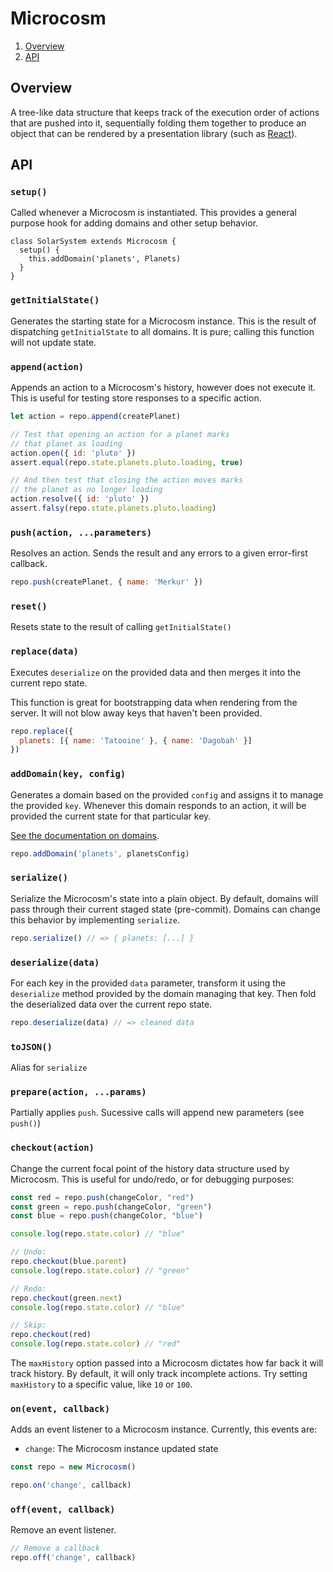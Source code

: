 # Microcosm

1. [Overview](#overview)
2. [API](#api)

## Overview

A tree-like data structure that keeps track of the execution order of
actions that are pushed into it, sequentially folding them together to
produce an object that can be rendered by a presentation library (such
as [React](https://facebook.github.io/react/)).

## API

### `setup()`

Called whenever a Microcosm is instantiated. This provides a general
purpose hook for adding domains and other setup behavior.

```javscript
class SolarSystem extends Microcosm {
  setup() {
    this.addDomain('planets', Planets)
  }
}
```

### `getInitialState()`

Generates the starting state for a Microcosm instance. This is the
result of dispatching `getInitialState` to all domains. It is
pure; calling this function will not update state.

### `append(action)`

Appends an action to a Microcosm's history, however does not execute
it. This is useful for testing store responses to a specific action.

```javascript
let action = repo.append(createPlanet)

// Test that opening an action for a planet marks
// that planet as loading
action.open({ id: 'pluto' })
assert.equal(repo.state.planets.pluto.loading, true)

// And then test that closing the action moves marks
// the planet as no longer loading
action.resolve({ id: 'pluto' })
assert.falsy(repo.state.planets.pluto.loading)
```

### `push(action, ...parameters)`

Resolves an action. Sends the result and any errors to a given error-first callback.

```javascript
repo.push(createPlanet, { name: 'Merkur' })
```

### `reset()`

Resets state to the result of calling `getInitialState()`

### `replace(data)`

Executes `deserialize` on the provided data and then merges it into
the current repo state.

This function is great for bootstrapping data when rendering from the
server. It will not blow away keys that haven't been provided.

```javascript
repo.replace({
  planets: [{ name: 'Tatooine' }, { name: 'Dagobah' }]
})
```

### `addDomain(key, config)`

Generates a domain based on the provided `config` and assigns it to
manage the provided `key`. Whenever this domain responds to an action,
it will be provided the current state for that particular key.

[See the documentation on domains](domains.md).

```javascript
repo.addDomain('planets', planetsConfig)
```

### `serialize()`

Serialize the Microcosm's state into a plain object. By default,
domains will pass through their current staged state
(pre-commit). Domains can change this behavior by implementing
`serialize`.

```javascript
repo.serialize() // => { planets: [...] }
```

### `deserialize(data)`

For each key in the provided `data` parameter, transform it using the
`deserialize` method provided by the domain managing that key. Then
fold the deserialized data over the current repo state.

```javascript
repo.deserialize(data) // => cleaned data
```

### `toJSON()`

Alias for `serialize`

### `prepare(action, ...params)`

Partially applies `push`. Sucessive calls will append new parameters
(see `push()`)

### `checkout(action)`

Change the current focal point of the history data structure used by
Microcosm. This is useful for undo/redo, or for debugging purposes:

```javascript
const red = repo.push(changeColor, "red")
const green = repo.push(changeColor, "green")
const blue = repo.push(changeColor, "blue")

console.log(repo.state.color) // "blue"

// Undo:
repo.checkout(blue.parent)
console.log(repo.state.color) // "green"

// Redo:
repo.checkout(green.next)
console.log(repo.state.color) // "blue"

// Skip:
repo.checkout(red)
console.log(repo.state.color) // "red"
```

The `maxHistory` option passed into a Microcosm dictates how far back
it will track history. By default, it will only track incomplete
actions. Try setting `maxHistory` to a specific value, like `10` or `100`.

### `on(event, callback)`

Adds an event listener to a Microcosm instance. Currently, this events
are:

- `change`: The Microcosm instance updated state

```javascript
const repo = new Microcosm()

repo.on('change', callback)
```

### `off(event, callback)`

Remove an event listener.

```javascript
// Remove a callback
repo.off('change', callback)
```

